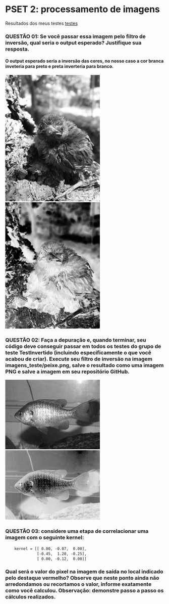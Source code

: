 # PSET 2: processamento de imagens
 Resultados dos meus testes [testes](https://github.com/danielsmar/UVV_Ling_Prog_CC3M/tree/main/PSET2/test_results/test_results_pset)


 ### QUESTÃO 01: Se você passar essa imagem pelo filtro de inversão, qual seria o output esperado? Justifique sua resposta.
#### O output esperado seria a inversão das cores, no nosso caso a cor branca inveteria para preto e preta inverteria para branco.
![sparrowchick](https://github.com/danielsmar/UVV_Ling_Prog_CC3M/blob/main/PSET2/test_results/test_results_pset/test_inverted/sparrowchick.png)
![sparrowchick_inverted](https://github.com/danielsmar/UVV_Ling_Prog_CC3M/blob/main/PSET2/test_results/test_results_pset/test_inverted/sparrowchick_inverted.png)

### QUESTÃO 02: Faça a depuração e, quando terminar, seu código deve conseguir passar em todos os testes do grupo de teste TestInvertido (incluindo especificamente o que você acabou de criar). Execute seu filtro de inversão na imagem imagens_teste/peixe.png, salve o resultado como uma imagem PNG e salve a imagem em seu repositório GitHub.
![bluegill](https://github.com/danielsmar/UVV_Ling_Prog_CC3M/blob/main/PSET2/test_results/test_results_pset/test_inverted/bluegill.png)
![bluegill_inverted](https://github.com/danielsmar/UVV_Ling_Prog_CC3M/blob/main/PSET2/test_results/test_results_pset/test_inverted/bluegill_inverted.png)

### QUESTÃO 03: considere uma etapa de correlacionar uma imagem com o seguinte kernel:
        kernel = [[ 0.00, -0.07,  0.00],
                  [-0.45,  1.20, -0.25],
                  [ 0.00, -0.12,  0.00]]
### Qual será o valor do pixel na imagem de saída no local indicado pelo destaque vermelho? Observe que neste ponto ainda não arredondamos ou recortamos o valor, informe exatamente como você calculou. Observação: demonstre passo a passo os cálculos realizados.

